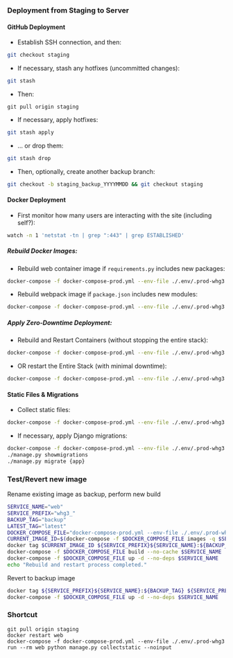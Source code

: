 ### Deployment from Staging to Server

#### GitHub Deployment
- Establish SSH connection, and then:
```bash
git checkout staging
```
- If necessary, stash any hotfixes (uncommitted changes):
```bash
git stash
```
- Then:
```
git pull origin staging
```
- If necessary, apply hotfixes:
```bash
git stash apply
```
- ... or drop them:
```bash
git stash drop
```
- Then, optionally, create another backup branch:
```bash
git checkout -b staging_backup_YYYYMMDD && git checkout staging
```

#### Docker Deployment
- First monitor how many users are interacting with the site (including self?):
```bash
watch -n 1 'netstat -tn | grep ":443" | grep ESTABLISHED'
```

##### Rebuild Docker Images:
- Rebuild web container image if `requirements.py` includes new packages:
```bash
docker-compose -f docker-compose-prod.yml --env-file ./.env/.prod-whg3 build --no-cache web
```
- Rebuild webpack image if `package.json` includes new modules:
```bash
docker-compose -f docker-compose-prod.yml --env-file ./.env/.prod-whg3 build --no-cache webpack
```

##### Apply Zero-Downtime Deployment:
- Rebuild and Restart Containers (without stopping the entire stack):
```bash
docker-compose -f docker-compose-prod.yml --env-file ./.env/.prod-whg3 up -d --no-deps --build web
```
- OR restart the Entire Stack (with minimal downtime):
```bash
docker-compose -f docker-compose-prod.yml --env-file ./.env/.prod-whg3 up -d --build
```

#### Static Files & Migrations
- Collect static files:
```bash
docker-compose -f docker-compose-prod.yml --env-file ./.env/.prod-whg3 run --rm web python manage.py collectstatic --noinput
```
- If necessary, apply Django migrations:
```bash
docker-compose -f docker-compose-prod.yml --env-file ./.env/.prod-whg3 run --rm web bash
./manage.py showmigrations
./manage.py migrate {app}
```

### Test/Revert new image


Rename existing image as backup, perform new build
```bash
SERVICE_NAME="web"
SERVICE_PREFIX="whg3_"
BACKUP_TAG="backup"
LATEST_TAG="latest"
DOCKER_COMPOSE_FILE="docker-compose-prod.yml --env-file ./.env/.prod-whg3"
CURRENT_IMAGE_ID=$(docker-compose -f $DOCKER_COMPOSE_FILE images -q $SERVICE_NAME)
docker tag $CURRENT_IMAGE_ID ${SERVICE_PREFIX}${SERVICE_NAME}:${BACKUP_TAG}
docker-compose -f $DOCKER_COMPOSE_FILE build --no-cache $SERVICE_NAME
docker-compose -f $DOCKER_COMPOSE_FILE up -d --no-deps $SERVICE_NAME
echo "Rebuild and restart process completed."
```

Revert to backup image
```bash
docker tag ${SERVICE_PREFIX}${SERVICE_NAME}:${BACKUP_TAG} ${SERVICE_PREFIX}${SERVICE_NAME}:${LATEST_TAG}
docker-compose -f $DOCKER_COMPOSE_FILE up -d --no-deps $SERVICE_NAME
```

### Shortcut

```
git pull origin staging
docker restart web
docker-compose -f docker-compose-prod.yml --env-file ./.env/.prod-whg3 run --rm web python manage.py collectstatic --noinput
```
